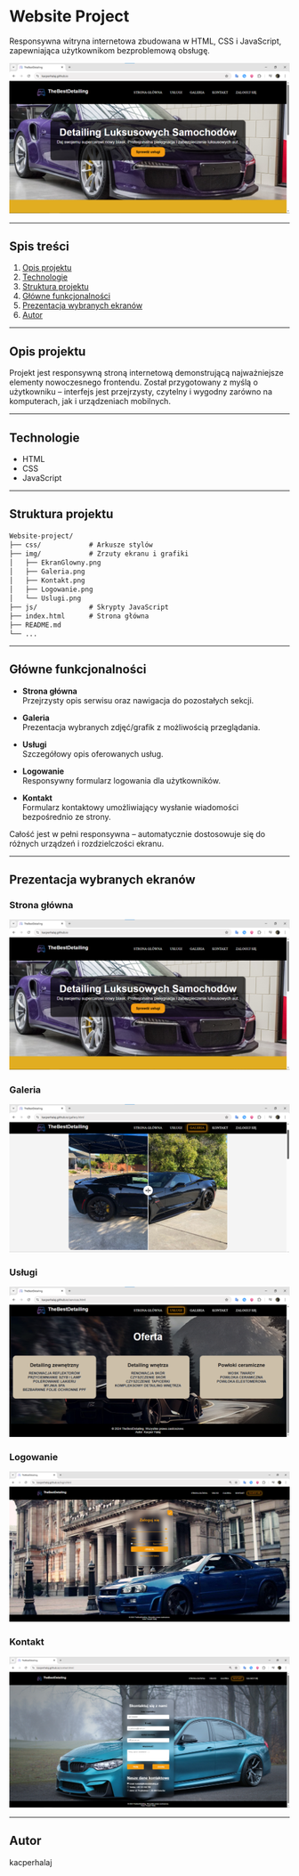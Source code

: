 # Website Project

Responsywna witryna internetowa zbudowana w HTML, CSS i JavaScript, zapewniająca użytkownikom bezproblemową obsługę.

![Główny ekran](img/EkranGlowny.png)

---

## Spis treści

1. [Opis projektu](#opis-projektu)
2. [Technologie](#technologie)
3. [Struktura projektu](#struktura-projektu)
4. [Główne funkcjonalności](#główne-funkcjonalności)
5. [Prezentacja wybranych ekranów](#prezentacja-wybranych-ekranów)
6. [Autor](#autor)

---

## Opis projektu

Projekt jest responsywną stroną internetową demonstrującą najważniejsze elementy nowoczesnego frontendu. Został przygotowany z myślą o użytkowniku – interfejs jest przejrzysty, czytelny i wygodny zarówno na komputerach, jak i urządzeniach mobilnych.

---

## Technologie

- HTML
- CSS
- JavaScript

---

## Struktura projektu

```
Website-project/
├── css/            # Arkusze stylów
├── img/            # Zrzuty ekranu i grafiki
│   ├── EkranGlowny.png
│   ├── Galeria.png
│   ├── Kontakt.png
│   ├── Logowanie.png
│   └── Uslugi.png
├── js/             # Skrypty JavaScript
├── index.html      # Strona główna
├── README.md
└── ...
```

---

## Główne funkcjonalności

- **Strona główna**  
  Przejrzysty opis serwisu oraz nawigacja do pozostałych sekcji.

- **Galeria**  
  Prezentacja wybranych zdjęć/grafik z możliwością przeglądania.

- **Usługi**  
  Szczegółowy opis oferowanych usług.

- **Logowanie**  
  Responsywny formularz logowania dla użytkowników.

- **Kontakt**  
  Formularz kontaktowy umożliwiający wysłanie wiadomości bezpośrednio ze strony.

Całość jest w pełni responsywna – automatycznie dostosowuje się do różnych urządzeń i rozdzielczości ekranu.

---

## Prezentacja wybranych ekranów

### Strona główna

![Ekran główny](img/EkranGlowny.png)

### Galeria

![Galeria](img/Galeria.png)

### Usługi

![Usługi](img/Uslugi.png)

### Logowanie

![Logowanie](img/Logowanie.png)

### Kontakt

![Kontakt](img/Kontakt.png)

---

## Autor

kacperhalaj
